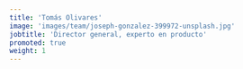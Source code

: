 ```yaml
---
title: 'Tomás Olivares'
image: 'images/team/joseph-gonzalez-399972-unsplash.jpg'
jobtitle: 'Director general, experto en producto'
promoted: true
weight: 1
---
```

